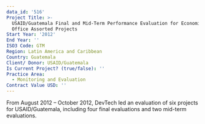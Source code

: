 ```yaml
---
data_id: '516'
Project Title: >-
  USAID/Guatemala Final and Mid-Term Performance Evaluation for Economic Growth
  Office Assorted Projects
Start Year: '2012'
End Year: ''
ISO3 Code: GTM
Region: Latin America and Caribbean
Country: Guatemala
Client/ Donor: USAID/Guatemala
Is Current Project? (true/false): ''
Practice Area:
  - Monitoring and Evaluation
Contract Value USD: ''
---
```

From August 2012 – October 2012, DevTech led an evaluation of six projects for USAID/Guatemala, including four final evaluations and two mid-term evaluations.